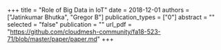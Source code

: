 +++
title = "Role of Big Data in IoT"
date = 2018-12-01
authors = ["Jatinkumar Bhutka", "Gregor B"]
publication_types = ["0"]
abstract = ""
selected = "false"
publication = ""
url_pdf = "https://github.com/cloudmesh-community/fa18-523-71/blob/master/paper/paper.md"
+++

